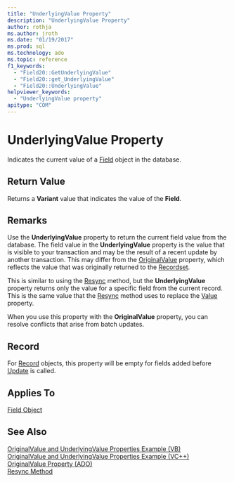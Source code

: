 ```yaml
---
title: "UnderlyingValue Property"
description: "UnderlyingValue Property"
author: rothja
ms.author: jroth
ms.date: "01/19/2017"
ms.prod: sql
ms.technology: ado
ms.topic: reference
f1_keywords:
  - "Field20::GetUnderlyingValue"
  - "Field20::get_UnderlyingValue"
  - "Field20::UnderlyingValue"
helpviewer_keywords:
  - "UnderlyingValue property"
apitype: "COM"
---
```

# UnderlyingValue Property
Indicates the current value of a [Field](./field-object.md) object in the database.  
  
## Return Value  
 Returns a **Variant** value that indicates the value of the **Field**.  
  
## Remarks  
 Use the **UnderlyingValue** property to return the current field value from the database. The field value in the **UnderlyingValue** property is the value that is visible to your transaction and may be the result of a recent update by another transaction. This may differ from the [OriginalValue](./originalvalue-property-ado.md) property, which reflects the value that was originally returned to the [Recordset](./recordset-object-ado.md).  
  
 This is similar to using the [Resync](./resync-method.md) method, but the **UnderlyingValue** property returns only the value for a specific field from the current record. This is the same value that the [Resync](./resync-method.md) method uses to replace the [Value](./value-property-ado.md) property.  
  
 When you use this property with the **OriginalValue** property, you can resolve conflicts that arise from batch updates.  
  
## Record  
 For [Record](./record-object-ado.md) objects, this property will be empty for fields added before [Update](./update-method.md) is called.  
  
## Applies To  
 [Field Object](./field-object.md)  
  
## See Also  
 [OriginalValue and UnderlyingValue Properties Example (VB)](./originalvalue-and-underlyingvalue-properties-example-vb.md)   
 [OriginalValue and UnderlyingValue Properties Example (VC++)](./originalvalue-and-underlyingvalue-properties-example-vc.md)   
 [OriginalValue Property (ADO)](./originalvalue-property-ado.md)   
 [Resync Method](./resync-method.md)